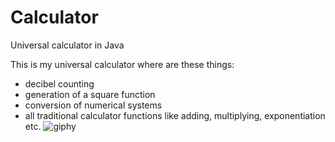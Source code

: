 # Calculator
Universal calculator in Java

This is my universal calculator where are these things:
- decibel counting
- generation of a square function
- conversion of numerical systems
- all traditional calculator functions like adding, multiplying, exponentiation etc.
![giphy](https://user-images.githubusercontent.com/38459594/58754467-b4a09e80-84d0-11e9-9699-90a74bfc2482.gif)
